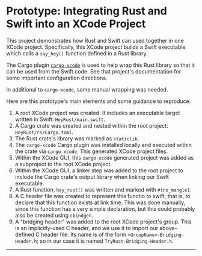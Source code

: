 # Prototype: Integrating Rust and Swift into an XCode Project

This project demonstrates how Rust and Swift can used together in one XCode
project. Specifically, this XCode project builds a Swift executable which
calls a `say_hey()` function defined in a Rust library.

The Cargo plugin [`cargo-xcode`][1] is used to help wrap this Rust library so
that it can be used from the Swift code. See that project's documentation for
some important configuration directions.

In additional to `cargo-xcode`, some manual wrapping was needed.

Here are this prototype's main elements and some guidance to reproduce:

1. A root XCode project was created. It includes an executable target written
	 in Swift: `HeyRust/main.swift`.
2. A Cargo crate was created and nested within the root project:
	 `HeyRust/rs/Cargo.toml`.
3. The Rust crate's library was marked as `staticlib`.
4. The `cargo-xcode` Cargo plugin was installed locally and executed within the
	 crate via `cargo xcode`. This generated XCode project files.
5. Within the XCode GUI, this `cargo-xcode` generated project was added as a
	 subproject to the root XCode project.
6. Within the XCode GUI, a linker step was added to the root project to include
	 the Cargo crate's output library when linking our Swift executable.
7. A Rust function, `hey_rust()` was written and marked with `#[no_mangle]`.
8. A C header file was created to represent this functio to swift, that is, to
	 declare that this function exists at link time. This was done manually,
	 since this function has a very simple declaration, but this could probably
	 also be created using `cbindgen`.
9. A "bridging header" was added to the root XCode project's group. This is an
	 implicitly-used C header, and we use it to import our above-defined C header
	 file. Its name is of the form `<GroupName>-Bridging-Header.h`; so in our
	 case it is named `TryRust-Bridging-Header.h`.

---

[1]: https://crates.io/crates/cargo-xcode
